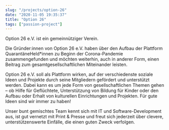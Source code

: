 ```yaml
---
slug: "/projects/option-26"
date: "2020-11-05 19:35:37"
title: "Option 26"
tags: ["passion-project"]
---
```


Option 26 e.V. ist ein gemeinnütziger Verein.

Die Gründer:innen von Option 26 e.V. haben über den Aufbau der Plattform QuarantäneHeld\*innen zu Beginn der Corona-Pandemie zusammengefunden und möchten weiterhin, auch in anderer Form, einen Beitrag zum gesamtgesellschaftlichen Miteinander leisten.

Option 26 e.V. soll als Plattform wirken, auf der verschiedenste soziale Ideen und Projekte durch seine Mitgliedern gefördert und unterstützt werden. Dabei kann es um jede Form von gesellschaftlichen Themen gehen – ob Hilfe für Geflüchtete, Unterstützung von Bildung für Kinder oder den Aufbau oder Erhalt von kulturellen Einrichtungen und Projekten. Für gute Ideen sind wir immer zu haben!

Unser bunt gemischtes Team kennt sich mit IT und Software-Development aus, ist gut vernetzt mit Print & Presse und freut sich jederzeit über clevere, unterstützenswerte Einfälle, die einen guten Zweck verfolgen.
